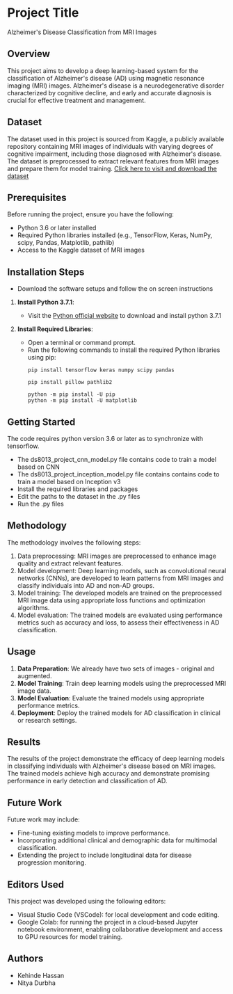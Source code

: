 # Project Title
Alzheimer's Disease Classification from MRI Images

## Overview
This project aims to develop a deep learning-based system for the classification of Alzheimer's disease (AD) using magnetic resonance imaging (MRI) images. Alzheimer's disease is a neurodegenerative disorder characterized by cognitive decline, and early and accurate diagnosis is crucial for effective treatment and management.

## Dataset
The dataset used in this project is sourced from Kaggle, a publicly available repository containing MRI images of individuals with varying degrees of cognitive impairment, including those diagnosed with Alzheimer's disease. The dataset is preprocessed to extract relevant features from MRI images and prepare them for model training.
[Click here to visit and download the dataset](https://www.kaggle.com/datasets/uraninjo/augmented-alzheimer-mri-dataset?select=AugmentedAlzheimerDataset)


## Prerequisites
Before running the project, ensure you have the following:
- Python 3.6 or later installed
- Required Python libraries installed (e.g., TensorFlow, Keras, NumPy, scipy, Pandas, Matplotlib, pathlib)
- Access to the Kaggle dataset of MRI images


## Installation Steps

- Download the software setups and follow the on screen instructions
1. **Install Python 3.7.1**: 
   - Visit the [Python official website](https://www.python.org/downloads/release/python-371/) to download and install python 3.7.1
   
2. **Install Required Libraries**:
   - Open a terminal or command prompt.
   - Run the following commands to install the required Python libraries using pip:
     ```
     pip install tensorflow keras numpy scipy pandas
     ```
      ```
     pip install pillow pathlib2
     ```
      ```
     python -m pip install -U pip
     python -m pip install -U matplotlib
     ```


## Getting Started
The code requires python version 3.6 or later as to synchronize with tensorflow.
- The ds8013_project_cnn_model.py file contains code to train a model based on CNN
- The ds8013_project_inception_model.py file contains contains code to train a model based on Inception v3
- Install the required libraries and packages
- Edit the paths to the dataset in the .py files
- Run the .py files


## Methodology
The methodology involves the following steps:
1. Data preprocessing: MRI images are preprocessed to enhance image quality and extract relevant features.
2. Model development: Deep learning models, such as convolutional neural networks (CNNs), are developed to learn patterns from MRI images and classify individuals into AD and non-AD groups.
3. Model training: The developed models are trained on the preprocessed MRI image data using appropriate loss functions and optimization algorithms.
4. Model evaluation: The trained models are evaluated using performance metrics such as accuracy and loss, to assess their effectiveness in AD classification.

## Usage
1. **Data Preparation**: We already have two sets of images - original and augmented.
2. **Model Training**: Train deep learning models using the preprocessed MRI image data.
3. **Model Evaluation**: Evaluate the trained models using appropriate performance metrics.
4. **Deployment**: Deploy the trained models for AD classification in clinical or research settings.

## Results
The results of the project demonstrate the efficacy of deep learning models in classifying individuals with Alzheimer's disease based on MRI images. The trained models achieve high accuracy and demonstrate promising performance in early detection and classification of AD.

## Future Work
Future work may include:
- Fine-tuning existing models to improve performance.
- Incorporating additional clinical and demographic data for multimodal classification.
- Extending the project to include longitudinal data for disease progression monitoring.


## Editors Used
This project was developed using the following editors:
- Visual Studio Code (VSCode): for local development and code editing.
- Google Colab: for running the project in a cloud-based Jupyter notebook environment, enabling collaborative development and access to GPU resources for model training.


## Authors
- Kehinde Hassan
- Nitya Durbha
